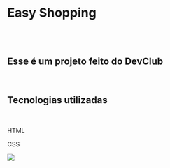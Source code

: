 <h1>Easy Shopping</h1>
<br>
<br>
<h2>Esse é um projeto feito do DevClub </h2>
<br>
<h2>Tecnologias utilizadas</h2>
<br>
<p>HTML</p>
<p>CSS</p>
<img src="https://github.com/DanielMachado25/Projeto-Easy-Shopping/blob/main/img/easy.png?raw=true"/>
